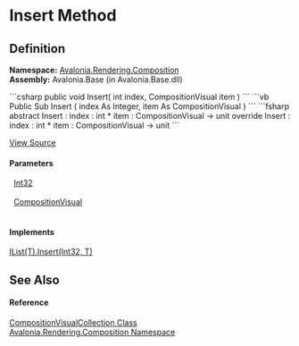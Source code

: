 # Insert Method




## Definition
**Namespace:** <a href="N_Avalonia_Rendering_Composition">Avalonia.Rendering.Composition</a>  
**Assembly:** Avalonia.Base (in Avalonia.Base.dll)

<Tabs groupId="api-code-preview">
<TabItem value="csharp" label="C#">
```csharp
public void Insert(
	int index,
	CompositionVisual item
)
```
</TabItem>
<TabItem value="vb" label="VB">
```vb
Public Sub Insert ( 
	index As Integer,
	item As CompositionVisual
)
```
</TabItem>
<TabItem value="fsharp" label="F#">
```fsharp
abstract Insert : 
        index : int * 
        item : CompositionVisual -> unit 
override Insert : 
        index : int * 
        item : CompositionVisual -> unit 
```
</TabItem>
</Tabs>



<a href="https://github.com/AvaloniaUI/Avalonia/tree/master/src/Avalonia.Base/obj/GeneratedFiles/DevGenerators/Avalonia.SourceGenerator.CompositionGenerator.CompositionRoslynGenerator/CompositionVisualCollection.generated.cs#L60" title="View the source code">View Source</a>



#### Parameters
<dl><dt>  <a href="https://learn.microsoft.com/dotnet/api/system.int32" target="_blank" rel="noopener noreferrer">Int32</a></dt><dd> </dd><dt>  <a href="T_Avalonia_Rendering_Composition_CompositionVisual">CompositionVisual</a></dt><dd> </dd></dl>

#### Implements
<a href="https://learn.microsoft.com/dotnet/api/system.collections.generic.ilist-1.insert" target="_blank" rel="noopener noreferrer">IList(T).Insert(Int32, T)</a>  


## See Also


#### Reference
<a href="T_Avalonia_Rendering_Composition_CompositionVisualCollection">CompositionVisualCollection Class</a>  
<a href="N_Avalonia_Rendering_Composition">Avalonia.Rendering.Composition Namespace</a>  

